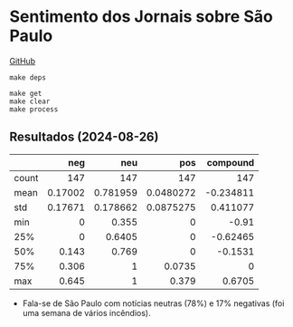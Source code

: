 # Sentimento dos Jornais sobre São Paulo

[GitHub](https://github.com/moixllik/studio/tree/main/data-analysis/jornais)

```
make deps

make get
make clear
make process
```

## Resultados (2024-08-26)

|       |       neg |        neu |         pos |   compound |
|:------|----------:|-----------:|------------:|-----------:|
| count | 147       | 147        | 147         | 147        |
| mean  |   0.17002 |   0.781959 |   0.0480272 |  -0.234811 |
| std   |   0.17671 |   0.178662 |   0.0875275 |   0.411077 |
| min   |   0       |   0.355    |   0         |  -0.91     |
| 25%   |   0       |   0.6405   |   0         |  -0.62465  |
| 50%   |   0.143   |   0.769    |   0         |  -0.1531   |
| 75%   |   0.306   |   1        |   0.0735    |   0        |
| max   |   0.645   |   1        |   0.379     |   0.6705   |

* Fala-se de São Paulo com notícias neutras (78%) e 17% negativas (foi uma semana de vários incêndios).
